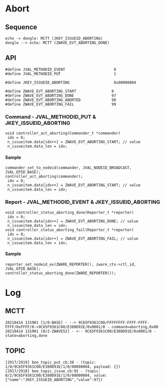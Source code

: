 # Abort
## Sequence

   ```sequence
   echo -> dongle: MCTT (JKEY_ISSUEID_ABORTING)
   dongle --> echo: MCTT (ZWAVE_EVT_ABORTING_DONE)
   ```

## API
   ```
#define JVAL_METHODID_EVENT                      0
#define JVAL_METHODID_PUT                        1

#define JKEY_ISSUEID_ABORTING                    0x00000004

#define ZWAVE_EVT_ABORTING_START                0
#define ZWAVE_EVT_ABORTING_DONE                 97
#define ZWAVE_EVT_ABORTING_ABORTED              98
#define ZWAVE_EVT_ABORTING_FAIL                 99
   ```
### Command - JVAL_METHODID_PUT & JKEY_ISSUEID_ABORTING
   ```
void controller_act_aborting(Commander_t *commander)
	idx = 0;
	n_issueitem.data[idx++] = ZWAVE_EVT_ABORTING_START; // value
	n_issueitem.data_len = idx;
   ```
#### Sample
   ```
commander_set_to_nodeid(commander, JVAL_NODEID_BROADCAST, JVAL_EPID_BASE);
controller_act_aborting(commander);
	idx = 0;
	n_issueitem.data[idx++] = ZWAVE_EVT_ABORTING_START; // value
	n_issueitem.data_len = idx;
   ```
### Report - JVAL_METHODID_EVENT & JKEY_ISSUEID_ABORTING
   ```
void controller_status_aborting_done(Reporter_t *reporter)
	idx = 0;
	n_issueitem.data[idx++] = ZWAVE_EVT_ABORTING_DONE; // value
	n_issueitem.data_len = idx;
void controller_status_aborting_fail(Reporter_t *reporter)
	idx = 0;
	n_issueitem.data[idx++] = ZWAVE_EVT_ABORTING_FAIL; // value
	n_issueitem.data_len = idx;
   ```
#### Sample
   ```
reporter_set_nodeid_ex(ZWARE_REPORTER(), zware_ctx->ctl_id, JVAL_EPID_BASE);
controller_status_aborting_done(ZWARE_REPORTER());
   ```

# Log
## MCTT
   ```
20210414 131901 [1/0-BASE] - --> 9C65F9361C00/FFFFFFFF-FFFF-FFFF-FFFF/0xFFFF/0->9C65F9361C00/E380D91E/0x0001/0 - command=aborting,0x00
20210414 131901 [0/2-ZWAVES2] - <-- 9C65F9361C00/E380D91E/0x0001/0 - state=aborting,done
   ```

## TOPIC
   ```
[2917/2919] bee_topic_put_cb:38 - (topic: 1/0/9C65F9361C00/E380D91E/1/0/00000004, payload: {})
[2917/2918] bee_topic_issue_cb:92 - (topic: 0/2/9C65F9361C00/E380D91E/1/0/00000004, value: {"name":"JKEY_ISSUEID_ABORTING","value":97})
   ```
